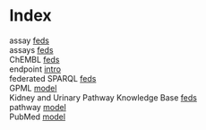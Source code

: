 # Index


assay [feds](feds.md#tp3)<br />
assays [feds](feds.md#tp5)<br />
ChEMBL [feds](feds.md#tp4)<br />
endpoint [intro](intro.md#tp1)<br />
federated SPARQL [feds](feds.md#tp1)<br />
GPML [model](model.md#tp1)<br />
Kidney and Urinary Pathway Knowledge Base [feds](feds.md#tp2)<br />
pathway [model](model.md#tp2)<br />
PubMed [model](model.md#tp3)
